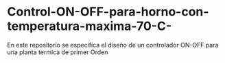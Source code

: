 # Control-ON-OFF-para-horno-con-temperatura-maxima-70-C-
En este repositorio se especifica el diseño de un controlador ON-OFF para una planta termica de primer Orden 
